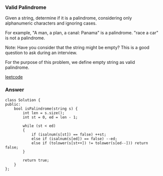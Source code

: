 ### Valid Palindrome
Given a string, determine if it is a palindrome, considering only alphanumeric characters and ignoring cases.

For example,
"A man, a plan, a canal: Panama" is a palindrome.
"race a car" is not a palindrome.

Note:
Have you consider that the string might be empty? This is a good question to ask during an interview.

For the purpose of this problem, we define empty string as valid palindrome.

[leetcode](https://leetcode.com/problems/valid-palindrome/description/)

### Answer 
	class Solution {
	public:
	    bool isPalindrome(string s) {
	        int len = s.size();
	        int st = 0, ed = len - 1;
	        
	        while (st < ed)
	        {
	            if (isalnum(s[st]) == false) ++st;
	            else if (isalnum(s[ed]) == false) --ed;
	            else if (tolower(s[st++]) != tolower(s[ed--])) return false;
	        }
	        
	        return true;
	    }
	};